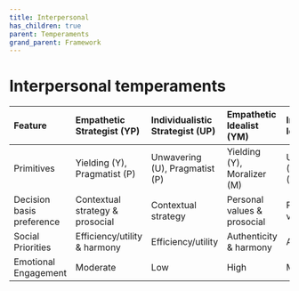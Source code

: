 ```yaml
---
title: Interpersonal
has_children: true
parent: Temperaments
grand_parent: Framework
---
```


# Interpersonal temperaments


| Feature           | Empathetic Strategist (YP)  | Individualistic Strategist (UP) | Empathetic Idealist (YM)    | Individualistic Idealist (UM)    |
| :--------------   | :--------------------| :-------------------| :---------------------- | :----------------------|
| Primitives | Yielding (Y), Pragmatist (P) | Unwavering (U), Pragmatist (P) | Yielding (Y), Moralizer (M)    | Unwavering (U), Moralizer (M)    |
| Decision basis preference    | Contextual strategy & prosocial  | Contextual strategy   | Personal values & prosocial | Personal values  |
| Social Priorities | Efficiency/utility & harmony | Efficiency/utility          | Authenticity & harmony         | Authenticity           |
| Emotional Engagement | Moderate | Low | High | Moderate |
